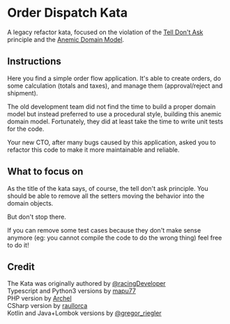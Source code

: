 # Order Dispatch Kata
A legacy refactor kata, focused on the violation of the [Tell Don't Ask](https://wiki.c2.com/?TellDontAsk) principle and the [Anemic Domain Model](https://martinfowler.com/bliki/AnemicDomainModel.html).

## Instructions
Here you find a simple order flow application. It's able to create orders, do some calculation (totals and taxes), and manage them (approval/reject and shipment).

The old development team did not find the time to build a proper domain model but instead preferred to use a procedural style, building this anemic domain model.
Fortunately, they did at least take the time to write unit tests for the code.

Your new CTO, after many bugs caused by this application, asked you to refactor this code to make it more maintainable and reliable.

## What to focus on
As the title of the kata says, of course, the tell don't ask principle.
You should be able to remove all the setters moving the behavior into the domain objects.

But don't stop there.

If you can remove some test cases because they don't make sense anymore (eg: you cannot compile the code to do the wrong thing) feel free to do it!

## Credit
The Kata was originally authored by [@racingDeveloper](https://twitter.com/racingDeveloper)\
Typescript and Python3 versions by [mapu77](https://github.com/mapu77/tell-dont-ask-kata)\
PHP version by [Archel](https://github.com/Archel/tell-don-t-ask-kata-php)\
CSharp version by [raullorca](https://github.com/raullorca/TellDontAskKata)\
Kotlin and Java+Lombok versions by [@gregor_riegler](https://twitter.com/gregor_riegler)
